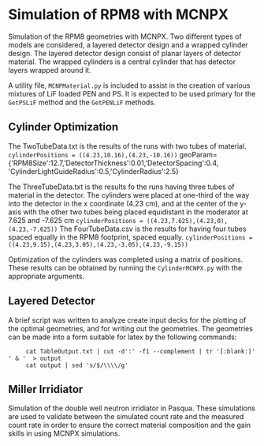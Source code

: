 Simulation of RPM8 with MCNPX
=============================

Simulation of the RPM8 geometries with MCNPX. Two different types of models are considered, a layered detector design and a wrapped cylinder design. The layered detector design consist of planar layers of detector material. The wrapped cylinders is a central cylinder that has detector layers wrapped around it.

A utility file, `MCNPMaterial.py` is included to assist in the creation of various mixtures of LiF loaded PEN and PS. It is expected to be used primary for the `GetPSLiF` method and the `GetPENLiF` methods. 

## Cylinder Optimization

The TwoTubeData.txt is the results of the runs with two tubes of material.
   `cylinderPositions = ((4.23,10.16),(4.23,-10.16))`
    geoParam={'RPM8Size':12.7,'DetectorThickness':0.01,'DetectorSpacing':0.4,
               'CylinderLightGuideRadius':0.5,'CylinderRadius':2.5}

The ThreeTubeData.txt is the results fo the runs having three tubes of material in the detector. The cylinders were placed at one-third of the way into the detector in the x coordinate (4.23 cm), and at the center of the y-axis with the other two tubes being placed equidistant in the moderator at 7.625 and -7.625 cm
   `cylinderPositions = ((4.23,7.625),(4.23,0),(4.23,-7.625))`
The FourTubeData.csv is the results for having four tubes spaced equally in the RPM8 footprint, spaced equally.
	 `cylinderPositions = ((4.23,9.15),(4.23,3.05),(4.23,-3.05),(4.23,-9.15))`

Optimization of the cylinders was completed using a matrix of positions. These results can be obtained by running the `CylinderMCNPX.py` with the appropriate arguments.

## Layered Detector

A brief script was written to analyze create input decks for the plotting of the optimal geometries, and for writing out the geometries.
The geometries can be made into a form suitable for latex by the following commands:

		 cat TableOutput.txt | cut -d':' -f1 --complement | tr '[:blank:]' ' & '  > output
		 cat output | sed 's/$/\\\\/g'


## Miller Irridiator

Simulation of the double well neutron irridiator in Pasqua. These simulations are used to validate between the simulated count rate and the measured count rate in order to ensure the correct material composition and the gain skills in using MCNPX simulations.

